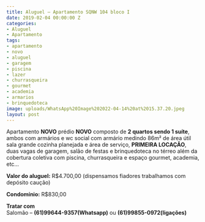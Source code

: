 ```yaml
---
title: Aluguel – Apartamento SQNW 104 bloco I
date: 2019-02-04 00:00:00 Z
categories:
- Aluguel
- Apartamento
tags:
- apartamento
- novo
- aluguel
- garagem
- piscina
- lazer
- churrasqueira
- gourmet
- academia
- armarios
- brinquedoteca
image: uploads/WhatsApp%20Image%202022-04-14%20at%2015.37.20.jpeg
layout: post
---
```


Apartamento **NOVO** prédio **NOVO** composto de **2 quartos sendo 1 suíte**, ambos com armários e wc social com armário medindo 86m² de área útil sala grande cozinha planejada e área de serviço, **PRIMEIRA LOCAÇÃO**,  duas vagas de garagem, salão de festas e brinquedoteca no térreo além da cobertura coletiva com piscina, churrasqueira e espaço gourmet, academia, etc…

**Valor do aluguel:** 
R$4.700,00 (dispensamos fiadores trabalhamos com depósito caução) 

**Condomínio:** 
R$830,00

**Tratar com**  
Salomão – **(61)99644-9357(Whatsapp)** ou **(61)99855-0972(ligações)**
 

